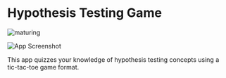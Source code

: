 # Hypothesis Testing Game

![maturing](https://img.shields.io/badge/lifecycle-maturing-blue)

![App Screenshot](https://sites.psu.edu/shinyapps/files/2018/11/Tic-Tac-Toe-Image-1200x562.png)

This app quizzes your knowledge of hypothesis testing concepts using a tic-tac-toe game format.
